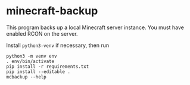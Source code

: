 minecraft-backup
================

This program backs up a local Minecraft server instance. You must have
enabled RCON on the server.

Install `python3-venv` if necessary, then run

    python3 -m venv env
    . env/bin/activate
    pip install -r requirements.txt
    pip install --editable .
    mcbackup --help
